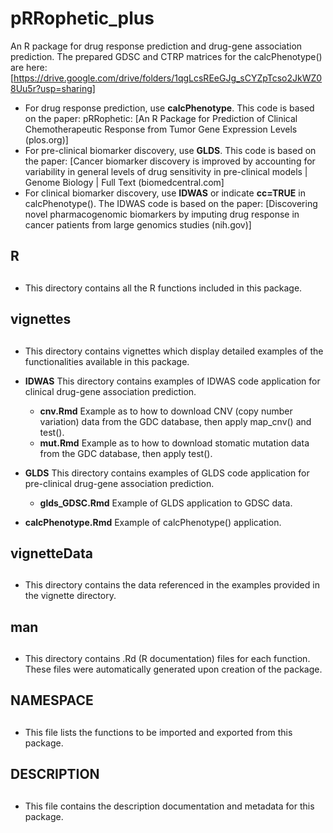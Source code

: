 # pRRophetic_plus

An R package for drug response prediction and drug-gene association prediction. The prepared GDSC and CTRP matrices for the calcPhenotype() are here: [https://drive.google.com/drive/folders/1qgLcsREeGJg_sCYZpTcso2JkWZ08Uu5r?usp=sharing]
 *  For drug response prediction, use **calcPhenotype**. This code is based on the paper: pRRophetic: [An R Package for Prediction of Clinical Chemotherapeutic Response from Tumor Gene Expression Levels (plos.org)]
 *  For pre-clinical biomarker discovery, use **GLDS**. This code is based on the paper: [Cancer biomarker discovery is improved by accounting for variability in general levels of drug sensitivity in pre-clinical models | Genome Biology | Full Text (biomedcentral.com]
 * For clinical biomarker discovery, use **IDWAS** or indicate **cc=TRUE** in calcPhenotype(). The IDWAS code is based on the paper: [Discovering novel pharmacogenomic biomarkers by imputing drug response in cancer patients from large genomics studies (nih.gov)]

## R <h2>
 * This directory contains all the R functions included in this package. 

## vignettes <h2> 
  *  This directory contains vignettes which display detailed examples of the functionalities available in this package.
  *  **IDWAS** This directory contains examples of IDWAS code application for clinical drug-gene association prediction. 
      + **cnv.Rmd** Example as to how to download CNV (copy number variation) data from the GDC database, then apply map_cnv() and test().
      + **mut.Rmd** Example as to how to download stomatic mutation data from the GDC database, then apply test(). 

  * **GLDS** This directory contains examples of GLDS code application for pre-clinical drug-gene association prediction. 
      + **glds_GDSC.Rmd** Example of GLDS application to GDSC data. 

  * **calcPhenotype.Rmd** Example of calcPhenotype() application.

## vignetteData <h2>
  * This directory contains the data referenced in the examples provided in the vignette directory. 

## man <h2>
 * This directory contains .Rd (R documentation) files for each function. These files were automatically generated upon creation of the package. 

## NAMESPACE <h2>
 * This file lists the functions to be imported and exported from this package. 

## DESCRIPTION <h2>
 * This file contains the description documentation and metadata for this package. 
